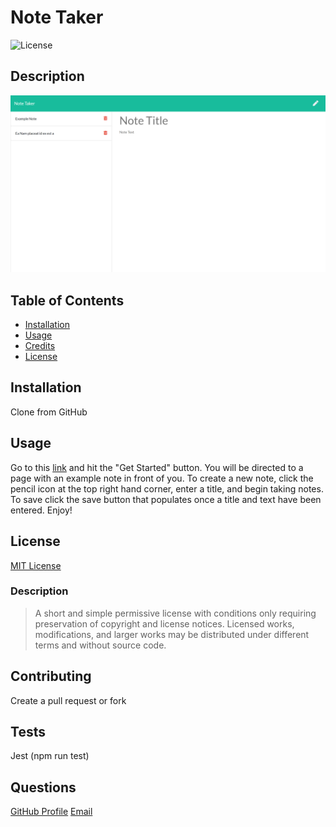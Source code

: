 
  # Note Taker

  ![License](https://img.shields.io/badge/license-MIT-green)

  ## Description
  ![Note Taker's Site](public/assets/images/note-taker.png)

  ## Table of Contents
  * [Installation](#installation)
  * [Usage](#usage)
  * [Credits](#credits)
  * [License](#license)

  ## Installation
  Clone from GitHub

  ## Usage
  Go to this [link](https://steady-jingo-note-taker.herokuapp.com/) and hit the "Get Started" button. You will be directed to a page with an example note in front of you. To create a new note, click the pencil icon at the top right hand corner, enter a title, and begin taking notes. To save click the save button that populates once a title and text have been entered. Enjoy!

  ## License
  [MIT License](https://choosealicense.com/licenses/mit/)
  ### Description
  >A short and simple permissive license with conditions only requiring preservation of copyright and license notices. Licensed works, modifications, and larger works may be distributed under different terms and without source code.

  ## Contributing
  Create a pull request or fork

  ## Tests
  Jest (npm run test)

  ## Questions
  [GitHub Profile](https://github.com/jcorum11)
  [Email](jacob.w.corum@gmail.com)
